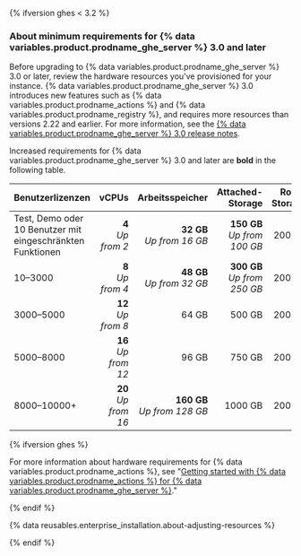 {% ifversion ghes < 3.2 %}

### About minimum requirements for {% data variables.product.prodname_ghe_server %} 3.0 and later

Before upgrading to {% data variables.product.prodname_ghe_server %} 3.0 or later, review the hardware resources you've provisioned for your instance. {% data variables.product.prodname_ghe_server %} 3.0 introduces new features such as {% data variables.product.prodname_actions %} and {% data variables.product.prodname_registry %}, and requires more resources than versions 2.22 and earlier. For more information, see the [{% data variables.product.prodname_ghe_server %} 3.0 release notes](/enterprise-server@3.0/admin/release-notes).

Increased requirements for {% data variables.product.prodname_ghe_server %} 3.0 and later are **bold** in the following table.

| Benutzerlizenzen                                           |                           vCPUs |                         Arbeitsspeicher |                        Attached-Storage | Root-Storage |
|:---------------------------------------------------------- | -------------------------------:| ---------------------------------------:| ---------------------------------------:| ------------:|
| Test, Demo oder 10 Benutzer mit eingeschränkten Funktionen |   **4**<br/>_Up from 2_ |   **32 GB**<br/>_Up from 16 GB_ | **150 GB**<br/>_Up from 100 GB_ |       200 GB |
| 10–3000                                                    |   **8**<br/>_Up from 4_ |   **48 GB**<br/>_Up from 32 GB_ | **300 GB**<br/>_Up from 250 GB_ |       200 GB |
| 3000–5000                                                  |  **12**<br/>_Up from 8_ |                                   64 GB |                                  500 GB |       200 GB |
| 5000–8000                                                  | **16**<br/>_Up from 12_ |                                   96 GB |                                  750 GB |       200 GB |
| 8000–10000+                                                | **20**<br/>_Up from 16_ | **160 GB**<br/>_Up from 128 GB_ |                                 1000 GB |       200 GB |

{% ifversion ghes %}

For more information about hardware requirements for {% data variables.product.prodname_actions %}, see "[Getting started with {% data variables.product.prodname_actions %} for {% data variables.product.prodname_ghe_server %}](/admin/github-actions/getting-started-with-github-actions-for-github-enterprise-server#review-hardware-considerations)."

{% endif %}

{% data reusables.enterprise_installation.about-adjusting-resources %}

{% endif %}
